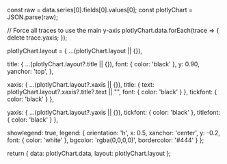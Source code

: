 const raw = data.series[0].fields[0].values[0];
const plotlyChart = JSON.parse(raw);

// Force all traces to use the main y-axis
plotlyChart.data.forEach(trace => {
  delete trace.yaxis;
});

plotlyChart.layout = {
  ...(plotlyChart.layout || {}),

  title: {
    ...(plotlyChart.layout?.title || {}),
    font: {
      color: 'black'
    },
    y: 0.90,
    yanchor: 'top',
  },

  xaxis: {
    ...(plotlyChart.layout?.xaxis || {}),
    title: {
      text: plotlyChart.layout?.xaxis?.title?.text || "",
      font: { color: 'black' }
    },
    tickfont: {
      color: 'black'
    }
  },

  yaxis: {
    ...(plotlyChart.layout?.yaxis || {}),
    tickfont: { color: 'black' },
    titlefont: { color: 'black' }
  },

  showlegend: true,
  legend: {
    orientation: 'h',
    x: 0.5,
    xanchor: 'center',
    y: -0.2,
    font: { color: 'white' },
    bgcolor: 'rgba(0,0,0,0)',
    bordercolor: '#444'
  }
};

return {
  data: plotlyChart.data,
  layout: plotlyChart.layout
};